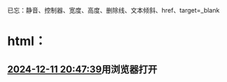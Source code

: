 已忘：静音、控制器、宽度、高度、删除线、文本倾斜、href、target=_blank


# html：
## [2024-12-11 20:47:39][2024-12-11 20:47:39]用浏览器打开
































[2024-12-11 20:47:39]: ./html.html